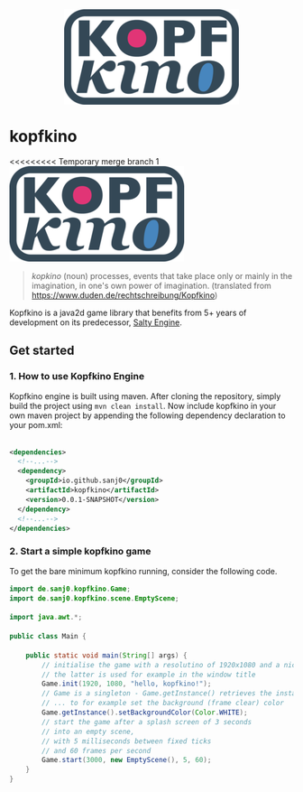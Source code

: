 <div align="center">
      <img src="https://github.com/sanj0/kopfkino/blob/main/logos/grayish/kopfkino_grayish_xs.png" alt="kopfkino" align="center">
</div>

# kopfkino
<<<<<<<<< Temporary merge branch 1
![kopfkino logo](logos/grayish/kopfkino_grayish_xs.png)
> _kopkino_ (noun) processes, events that take place only or mainly in the imagination, in one's own power of imagination.
> (translated from https://www.duden.de/rechtschreibung/Kopfkino)

Kopfkino is a java2d game library that benefits from 5+ years of development on
its predecessor, [Salty Engine](https://www.github.com/sanj0/salty-engine).

## Get started

### 1. How to use Kopfkino Engine

Kopfkino engine is built using maven. After cloning the repository, simply build
the project using `mvn clean install`. Now include kopfkino in your own maven
project by appending the following dependency declaration to your pom.xml:

```xml

<dependencies>
  <!--...-->
  <dependency>
    <groupId>io.github.sanj0</groupId>
    <artifactId>kopfkino</artifactId>
    <version>0.0.1-SNAPSHOT</version>
  </dependency>
  <!--...-->
</dependencies>
```

### 2. Start a simple kopfkino game

To get the bare minimum kopfkino running, consider the following code.

```java
import de.sanj0.kopfkino.Game;
import de.sanj0.kopfkino.scene.EmptyScene;

import java.awt.*;

public class Main {

    public static void main(String[] args) {
        // initialise the game with a resolutino of 1920x1080 and a nice name
        // the latter is used for example in the window title
        Game.init(1920, 1080, "hello, kopfkino!");
        // Game is a singleton - Game.getInstance() retrieves the instance
        // ... to for example set the background (frame clear) color
        Game.getInstance().setBackgroundColor(Color.WHITE);
        // start the game after a splash screen of 3 seconds
        // into an empty scene,
        // with 5 milliseconds between fixed ticks
        // and 60 frames per second
        Game.start(3000, new EmptyScene(), 5, 60);
    }
}
```

